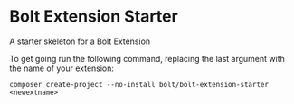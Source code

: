 Bolt Extension Starter
======================

A starter skeleton for a Bolt Extension

To get going run the following command, replacing the last argument with the name of your extension:

`composer create-project --no-install bolt/bolt-extension-starter <newextname>`  
